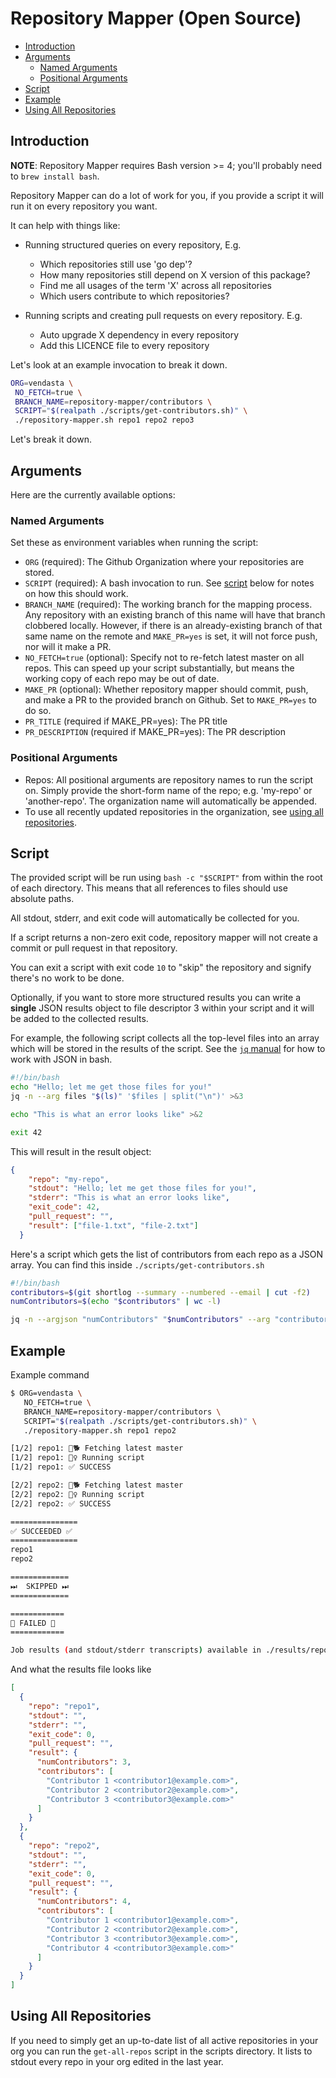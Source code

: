 # Repository Mapper (Open Source)

<!-- toc -->

- [Introduction](#introduction)
- [Arguments](#arguments)
  * [Named Arguments](#named-arguments)
  * [Positional Arguments](#positional-arguments)
- [Script](#script)
- [Example](#example)
- [Using All Repositories](#using-all-repositories)

<!-- tocstop -->

## Introduction

**NOTE**: Repository Mapper requires Bash version >= 4; you'll probably need to `brew install bash`.

Repository Mapper can do a lot of work for you, if you provide a script it will run it on every repository you want.

It can help with things like:

* Running structured queries on every repository, E.g.
  - Which repositories still use 'go dep'?
  - How many repositories still depend on X version of this package?
  - Find me all usages of the term 'X' across all repositories
  - Which users contribute to which repositories?

* Running scripts and creating pull requests on every repository. E.g.
  - Auto upgrade X dependency in every repository
  - Add this LICENCE file to every repository

Let's look at an example invocation to break it down.

```bash
ORG=vendasta \
 NO_FETCH=true \
 BRANCH_NAME=repository-mapper/contributors \
 SCRIPT="$(realpath ./scripts/get-contributors.sh)" \
 ./repository-mapper.sh repo1 repo2 repo3
```

Let's break it down.

## Arguments

Here are the currently available options:

### Named Arguments

Set these as environment variables when running the script:

* `ORG` (required): The Github Organization where your repositories are stored.
* `SCRIPT` (required): A bash invocation to run. See [script](#script) below for notes on how this should work.
* `BRANCH_NAME` (required): The working branch for the mapping process. Any repository with an existing branch of this name will have that branch clobbered locally. However, if there is an already-existing branch of that same name on the remote and `MAKE_PR=yes` is set, it will not force push, nor will it make a PR.
* `NO_FETCH=true` (optional): Specify not to re-fetch latest master on all repos. This can speed up your script substantially, but means the working copy of each repo may be out of date.
* `MAKE_PR` (optional): Whether repository mapper should commit, push, and make a PR to the provided branch on Github. Set to `MAKE_PR=yes` to do so.
* `PR_TITLE` (required if MAKE_PR=yes): The PR title
* `PR_DESCRIPTION` (required if MAKE_PR=yes): The PR description

### Positional Arguments

* Repos: All positional arguments are repository names to run the script on. Simply provide the short-form name of the repo; e.g. 'my-repo' or 'another-repo'. The organization name will automatically be appended.
* To use all recently updated repositories in the organization, see [using all repositories](#all-repositories).

## Script

The provided script will be run using `bash -c "$SCRIPT"` from within the root of each directory. This means that all references to files should use absolute paths.

All stdout, stderr, and exit code will automatically be collected for you.

If a script returns a non-zero exit code, repository mapper will not create a commit or pull request in that repository.

You can exit a script with exit code `10` to "skip" the repository and signify there's no work to be done.

Optionally, if you want to store more structured results you can write a **single** JSON results object to file descriptor 3 within your script and it will be added to the collected results.

For example, the following script collects all the top-level files into an array which will be stored in the results of the script. See the [`jq` manual](https://stedolan.github.io/jq/manual/v1.6/) for how to work with JSON in bash.

```bash
#!/bin/bash
echo "Hello; let me get those files for you!"
jq -n --arg files "$(ls)" '$files | split("\n")' >&3

echo "This is what an error looks like" >&2

exit 42
```

This will result in the result object:

```json
{
    "repo": "my-repo",
    "stdout": "Hello; let me get those files for you!",
    "stderr": "This is what an error looks like",
    "exit_code": 42,
    "pull_request": "",
    "result": ["file-1.txt", "file-2.txt"]
  }
```

Here's a script which gets the list of contributors from each repo as a JSON array. You can find this inside `./scripts/get-contributors.sh`

```bash
#!/bin/bash
contributors=$(git shortlog --summary --numbered --email | cut -f2)
numContributors=$(echo "$contributors" | wc -l)

jq -n --argjson "numContributors" "$numContributors" --arg "contributors" "$contributors" '{numContributors: $numContributors, contributors: $contributors | split("\n")}' >&3
```

## Example

Example command

```bash
$ ORG=vendasta \
   NO_FETCH=true \
   BRANCH_NAME=repository-mapper/contributors \
   SCRIPT="$(realpath ./scripts/get-contributors.sh)" \
   ./repository-mapper.sh repo1 repo2

[1/2] repo1: 🦴🐕 Fetching latest master
[1/2] repo1: 🏃‍♀️ Running script
[1/2] repo1: ✅ SUCCESS

[2/2] repo2: 🦴🐕 Fetching latest master
[2/2] repo2: 🏃‍♀️ Running script
[2/2] repo2: ✅ SUCCESS

===============
✅ SUCCEEDED ✅
===============
repo1
repo2

=============
⏭  SKIPPED ⏭
=============

============
🚨 FAILED 🚨
============

Job results (and stdout/stderr transcripts) available in ./results/repository-mapper/contributors.json
```

And what the results file looks like

```json
[
  {
    "repo": "repo1",
    "stdout": "",
    "stderr": "",
    "exit_code": 0,
    "pull_request": "",
    "result": {
      "numContributors": 3,
      "contributors": [
        "Contributor 1 <contributor1@example.com>",
        "Contributor 2 <contributor2@example.com>",
        "Contributor 3 <contributor3@example.com>"
      ]
    }
  },
  {
    "repo": "repo2",
    "stdout": "",
    "stderr": "",
    "exit_code": 0,
    "pull_request": "",
    "result": {
      "numContributors": 4,
      "contributors": [
        "Contributor 1 <contributor1@example.com>",
        "Contributor 2 <contributor2@example.com>",
        "Contributor 3 <contributor3@example.com>",
        "Contributor 4 <contributor3@example.com>"
      ]
    }
  }
]
```

## Using All Repositories

If you need to simply get an up-to-date list of all active repositories in your org you can run the `get-all-repos` script in the scripts directory. 
It lists to stdout every repo in your org edited in the last year.
